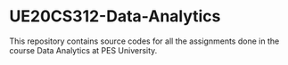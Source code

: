 # UE20CS312-Data-Analytics
This repository contains source codes for all the assignments done in the course Data Analytics at PES University.
